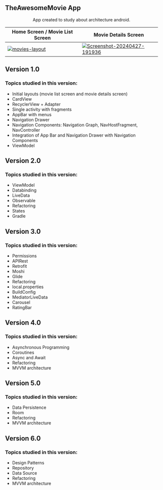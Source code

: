 ## TheAwesomeMovie App
<p align="center">App created to study about architecture android.</p>

| Home Screen / Movie List Screen  | Movie Details Screen |
| ------------- | ------------- |
| <a href="https://ibb.co/zSPHXJj"><img src="https://i.ibb.co/9qy3btz/movies-layout.png" alt="movies-layout" border="0"></a> | <a href="https://ibb.co/2KqZF05"><img src="https://i.ibb.co/C0BPwpW/Screenshot-20240427-191936.png" alt="Screenshot-20240427-191936" border="0"></a> |

<h2>Version 1.0</h2>

### Topics studied in this version:

- Initial layouts (movie list screen and movie details screen)
- CardView
- RecyclerView + Adapter
- Single activity with fragments
- AppBar with menus
- Navigation Drawer
- Navigation Components: Navigation Graph, NavHostFragment, NavController
- Integration of App Bar and Navigation Drawer with Navigation Components
- ViewModel

<h2>Version 2.0</h2>

### Topics studied in this version:

- ViewModel
- Databinding
- LiveData
- Observable
- Refactoring
- States
- Gradle

<h2>Version 3.0</h2>

### Topics studied in this version:

- Permissions
- APIRest
- Retrofit
- Moshi
- Glide
- Refactoring
- local.properties
- BuildConfig
- MediatorLiveData
- Carousel
- RatingBar

<h2>Version 4.0</h2>

### Topics studied in this version:

- Asynchronous Programming
- Coroutines
- Async and Await
- Refactoring
- MVVM architecture

<h2>Version 5.0</h2>

### Topics studied in this version:

- Data Persistence
- Room
- Refactoring
- MVVM architecture

<h2>Version 6.0</h2>

### Topics studied in this version:

- Design Patterns
- Repository
- Data Source
- Refactoring
- MVVM architecture

